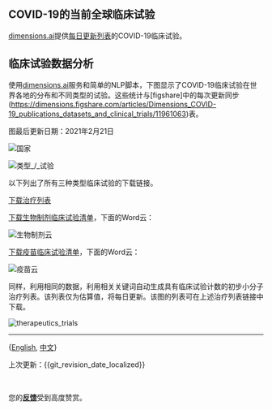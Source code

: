 ## COVID-19的当前全球临床试验


[dimensions.ai](https://dimensions.ai)提供[每日更新列表](https://dimensions.figshare.com/articles/Dimensions_COVID-19_publications_datasets_and_clinical_trials/11961063)的COVID-19临床试验。


## 临床试验数据分析


使用[dimensions.ai](https://dimensions.ai)服务和简单的NLP脚本，下图显示了COVID-19临床试验在世界各地的分布和不同类型的试验。这些统计与[figshare]中的每次更新同步(https://dimensions.figshare.com/articles/Dimensions_COVID-19_publications_datasets_and_clinical_trials/11961063)表。


图最后更新日期：2021年2月21日


![国家](http://aidd-common.oss-cn-hangzhou.aliyuncs.com/file/figure_countries.png)


![类型_/_试验](http://aidd-common.oss-cn-hangzhou.aliyuncs.com/file/figure_types.png)


以下列出了所有三种类型临床试验的下载链接。


[下载治疗列表](http://aidd-common.oss-cn-hangzhou.aliyuncs.com/file/druglist.csv)


[下载生物制剂临床试验清单](http://aidd-common.oss-cn-hangzhou.aliyuncs.com/file/ct_biologics.csv)，下面的Word云：


![生物制剂云](http://aidd-common.oss-cn-hangzhou.aliyuncs.com/file/biologics_cloud.png)


[下载疫苗临床试验清单](http://aidd-common.oss-cn-hangzhou.aliyuncs.com/file/ct_vaccine.csv)，下面的Word云：


![疫苗云](http://aidd-common.oss-cn-hangzhou.aliyuncs.com/file/vaccine_cloud.png)




同样，利用相同的数据，利用相关关键词自动生成具有临床试验计数的初步小分子治疗列表。该列表仅为估算值，将每日更新。该图的列表可在上述治疗列表链接中下载。


![therapeutics_trials](http://aidd-common.oss-cn-hangzhou.aliyuncs.com/file/figure_drugs_treatment.png)






---


{[English](https://ghddi-ailab.github.io/Targeting2019-nCoV/clinical/), [中文](https://ghddi-ailab.github.io/Targeting2019-nCoV/CN_clinical/)}


上次更新：{{git_revision_date_localized}}


<br>




您的[**反馈**](https://github.com/GHDDI-AILab/Targeting2019-nCoV/issues)受到高度赞赏。
